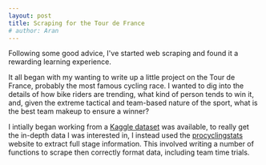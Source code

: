 ```yaml
---
layout: post
title: Scraping for the Tour de France
# author: Aran
---
```


Following some good advice, I've started web scraping and found it a rewarding learning experience.

It all began with my wanting to write up a little project on the Tour de France, probably the most famous cycling race. I wanted to dig into the details of how bike riders are trending, what kind of person tends to win it, and, given the extreme tactical and team-based nature of the sport, what is the best team makeup to ensure a winner?

I intially began working from a [Kaggle dataset](https://www.kaggle.com/datasets/pablomonleon/tour-de-france-historic-stages-data) was available, to really get the in-depth data I was interested in, I instead used the [procyclingstats](https://www.procyclingstats.com/race/tour-de-france/) website to extract full stage information. This involved writing a number of functions to scrape then correctly format data, including team time trials.